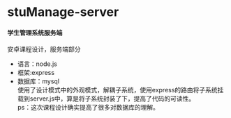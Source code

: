 # stuManage-server
#### 学生管理系统服务端  
安卓课程设计，服务端部分  
- 语言：node.js  
- 框架:express  
- 数据库：mysql  
使用了设计模式中的外观模式，解耦子系统，使用express的路由将子系统挂载到server.js中，算是将子系统封装了下，提高了代码的可读性。  
ps：这次课程设计确实提高了很多对数据库的理解。
